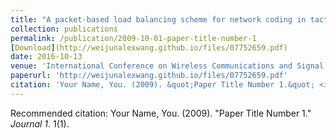 ```yaml
---
title: "A packet-based load balancing scheme for network coding in tactical heterogeneous wireless networks"
collection: publications
permalink: /publication/2009-10-01-paper-title-number-1
[Download](http://weijunalexwang.github.io/files/07752659.pdf) 
date: 2016-10-13
venue: 'International Conference on Wireless Communications and Signal Processing (WCSP)'
paperurl: 'http://weijunalexwang.github.io/files/07752659.pdf'
citation: 'Your Name, You. (2009). &quot;Paper Title Number 1.&quot; <i>Journal 1</i>. 1(1).'
---
```

Recommended citation: Your Name, You. (2009). "Paper Title Number 1." <i>Journal 1</i>. 1(1).
